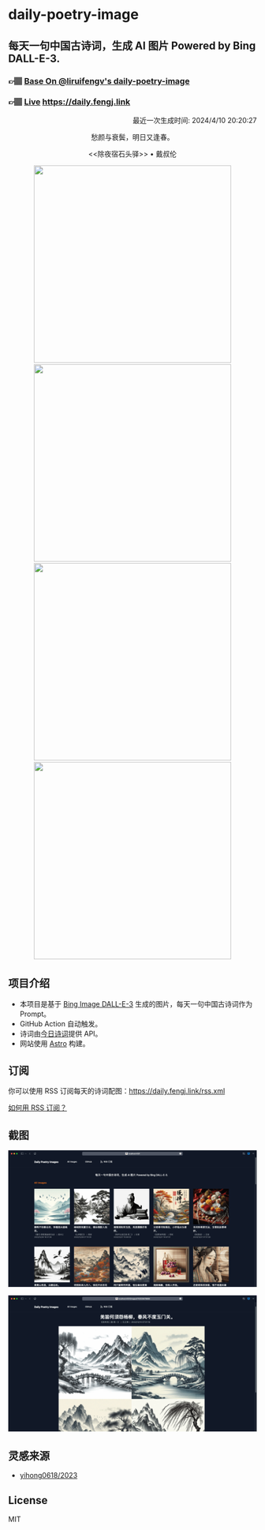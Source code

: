 
# daily-poetry-image

## 每天一句中国古诗词，生成 AI 图片 Powered by Bing DALL-E-3.

### 👉🏽 [Base On @liruifengv's daily-poetry-image](https://github.com/liruifengv/daily-poetry-image)

### 👉🏽 [Live](https://daily.fengj.link) https://daily.fengj.link

<p align="right">
  最近一次生成时间: 2024/4/10 20:20:27
</p>
<p align="center">
愁颜与衰鬓，明日又逢春。
</p>
<p align="center">
<<除夜宿石头驿>> • 戴叔伦
</p>
<p align="center">
<img src="https://tse2.mm.bing.net/th/id/OIG4.IQtazmxBVPDuWIYxoGBl" height="400" width="400" />
<img src="https://tse4.mm.bing.net/th/id/OIG4.Nipc_sB3mEkpXsmtQy7u" height="400" width="400" />
<img src="https://tse1.mm.bing.net/th/id/OIG4.tqsjlMbXyVePidFei8Kj" height="400" width="400" />
<img src="https://tse2.mm.bing.net/th/id/OIG4.palzlvf1bqE5cUy1glka" height="400" width="400" />
</p>

## 项目介绍

-   本项目是基于 [Bing Image DALL-E-3](https://www.bing.com/images/create) 生成的图片，每天一句中国古诗词作为 Prompt。
-   GitHub Action 自动触发。
-   诗词由[今日诗词](https://www.jinrishici.com/)提供 API。
-   网站使用 [Astro](https://astro.build) 构建。

## 订阅

你可以使用 RSS 订阅每天的诗词配图：https://daily.fengj.link/rss.xml

[如何用 RSS 订阅？](https://zhuanlan.zhihu.com/p/55026716)

## 截图

![图片列表](./screenshots/Snipaste_2023-12-28_21-00-26.png)

![图片详情](./screenshots/Snipaste_2023-12-28_21-00-53.png)

## 灵感来源

-   [yihong0618/2023](https://github.com/yihong0618/2023)

## License

MIT
